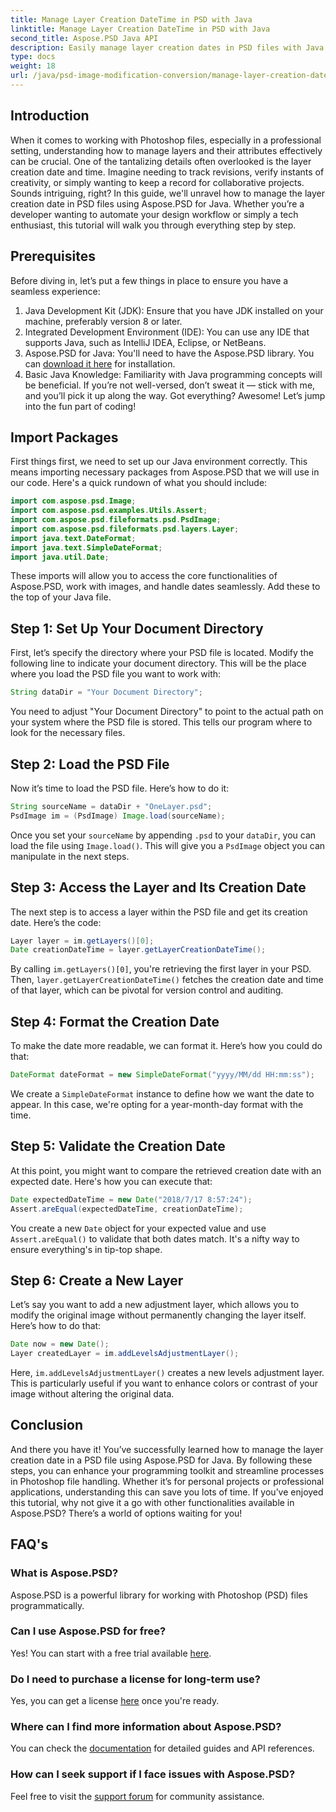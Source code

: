 ```yaml
---
title: Manage Layer Creation DateTime in PSD with Java
linktitle: Manage Layer Creation DateTime in PSD with Java
second_title: Aspose.PSD Java API
description: Easily manage layer creation dates in PSD files with Java. This guide walks you through using Aspose.PSD for seamless image handling and layer management.
type: docs
weight: 18
url: /java/psd-image-modification-conversion/manage-layer-creation-datetime-psd/
---
```

## Introduction
When it comes to working with Photoshop files, especially in a professional setting, understanding how to manage layers and their attributes effectively can be crucial. One of the tantalizing details often overlooked is the layer creation date and time. Imagine needing to track revisions, verify instants of creativity, or simply wanting to keep a record for collaborative projects. Sounds intriguing, right? In this guide, we'll unravel how to manage the layer creation date in PSD files using Aspose.PSD for Java. Whether you’re a developer wanting to automate your design workflow or simply a tech enthusiast, this tutorial will walk you through everything step by step.
## Prerequisites
Before diving in, let’s put a few things in place to ensure you have a seamless experience:
1. Java Development Kit (JDK): Ensure that you have JDK installed on your machine, preferably version 8 or later.
2. Integrated Development Environment (IDE): You can use any IDE that supports Java, such as IntelliJ IDEA, Eclipse, or NetBeans.
3. Aspose.PSD for Java: You'll need to have the Aspose.PSD library. You can [download it here](https://releases.aspose.com/psd/java/) for installation.
4. Basic Java Knowledge: Familiarity with Java programming concepts will be beneficial. If you’re not well-versed, don’t sweat it — stick with me, and you’ll pick it up along the way.
Got everything? Awesome! Let’s jump into the fun part of coding!
## Import Packages
First things first, we need to set up our Java environment correctly. This means importing necessary packages from Aspose.PSD that we will use in our code. Here's a quick rundown of what you should include:
```java
import com.aspose.psd.Image;
import com.aspose.psd.examples.Utils.Assert;
import com.aspose.psd.fileformats.psd.PsdImage;
import com.aspose.psd.fileformats.psd.layers.Layer;
import java.text.DateFormat;
import java.text.SimpleDateFormat;
import java.util.Date;
```
These imports will allow you to access the core functionalities of Aspose.PSD, work with images, and handle dates seamlessly. Add these to the top of your Java file.
## Step 1: Set Up Your Document Directory
First, let’s specify the directory where your PSD file is located. Modify the following line to indicate your document directory. This will be the place where you load the PSD file you want to work with:
```java
String dataDir = "Your Document Directory";
```

You need to adjust "Your Document Directory" to point to the actual path on your system where the PSD file is stored. This tells our program where to look for the necessary files.
## Step 2: Load the PSD File
Now it’s time to load the PSD file. Here’s how to do it:
```java
String sourceName = dataDir + "OneLayer.psd";
PsdImage im = (PsdImage) Image.load(sourceName);
```

Once you set your `sourceName` by appending `.psd` to your `dataDir`, you can load the file using `Image.load()`. This will give you a `PsdImage` object you can manipulate in the next steps.
## Step 3: Access the Layer and Its Creation Date
The next step is to access a layer within the PSD file and get its creation date. Here’s the code:
```java
Layer layer = im.getLayers()[0];
Date creationDateTime = layer.getLayerCreationDateTime();
```

By calling `im.getLayers()[0]`, you're retrieving the first layer in your PSD. Then, `layer.getLayerCreationDateTime()` fetches the creation date and time of that layer, which can be pivotal for version control and auditing.
## Step 4: Format the Creation Date
To make the date more readable, we can format it. Here’s how you could do that:
```java
DateFormat dateFormat = new SimpleDateFormat("yyyy/MM/dd HH:mm:ss");
```

We create a `SimpleDateFormat` instance to define how we want the date to appear. In this case, we're opting for a year-month-day format with the time.
## Step 5: Validate the Creation Date
At this point, you might want to compare the retrieved creation date with an expected date. Here's how you can execute that:
```java
Date expectedDateTime = new Date("2018/7/17 8:57:24");
Assert.areEqual(expectedDateTime, creationDateTime);
```

You create a new `Date` object for your expected value and use `Assert.areEqual()` to validate that both dates match. It's a nifty way to ensure everything's in tip-top shape.
## Step 6: Create a New Layer
Let’s say you want to add a new adjustment layer, which allows you to modify the original image without permanently changing the layer itself. Here’s how to do that:
```java
Date now = new Date();
Layer createdLayer = im.addLevelsAdjustmentLayer();
```

Here, `im.addLevelsAdjustmentLayer()` creates a new levels adjustment layer. This is particularly useful if you want to enhance colors or contrast of your image without altering the original data.
## Conclusion
And there you have it! You’ve successfully learned how to manage the layer creation date in a PSD file using Aspose.PSD for Java. By following these steps, you can enhance your programming toolkit and streamline processes in Photoshop file handling. Whether it’s for personal projects or professional applications, understanding this can save you lots of time.
If you’ve enjoyed this tutorial, why not give it a go with other functionalities available in Aspose.PSD? There’s a world of options waiting for you!
## FAQ's
### What is Aspose.PSD?  
Aspose.PSD is a powerful library for working with Photoshop (PSD) files programmatically.
### Can I use Aspose.PSD for free?  
Yes! You can start with a free trial available [here](https://releases.aspose.com/).
### Do I need to purchase a license for long-term use?  
Yes, you can get a license [here](https://purchase.aspose.com/buy) once you're ready.
### Where can I find more information about Aspose.PSD?  
You can check the [documentation](https://reference.aspose.com/psd/java/) for detailed guides and API references.
### How can I seek support if I face issues with Aspose.PSD?  
Feel free to visit the [support forum](https://forum.aspose.com/c/psd/34) for community assistance.
